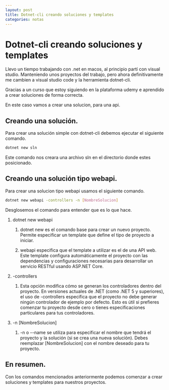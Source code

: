 ```yaml
---
layout: post
title: Dotnet-cli creando soluciones y templates
categories: notas
---
```


# Dotnet-cli creando soluciones y templates

Llevo un tiempo trabajando con .net en macos, al principio partí con visual studio. Manteniendo unos proyectos del trabajo, pero ahora definitivamente me cambien a visual studio code y la herramienta dotnet-cli.

Gracias a un curso que estoy siguiendo en la plataforma udemy e aprendido a crear soluciones de forma correcta.

En este caso vamos a crear una solucion, para una api.

## Creando una solución.

Para crear una solución simple con dotnet-cli debemos ejecutar el siguiente comando.

```Bash
dotnet new sln
```

Este comando nos creara una archivo sln en el directorio donde estes posicionado.

## Creando una solución tipo webapi.

Para crear una solucion tipo webapi usamos el siguiente comando.

```Bash
dotnet new webapi -controllers -n [NombreSolucion]
```

Desglosemos el comando para entender que es lo que hace.

1. dotnet new webapi
   
    1. dotnet new es el comando base para crear un nuevo proyecto. Permite especificar un template que define el tipo de proyecto a iniciar.

    2. webapi especifica que el template a utilizar es el de una API web. Este template configura automáticamente el proyecto con las dependencias y configuraciones necesarias para desarrollar un servicio RESTful usando ASP.NET Core.

2. -controllers
   
   1. Esta opción modifica cómo se generan los controladores dentro del proyecto. En versiones actuales de .NET (como .NET 5 y superiores), el uso de -controllers especifica que el proyecto no debe generar ningún controlador de ejemplo por defecto. Esto es útil si prefieres comenzar tu proyecto desde cero o tienes especificaciones particulares para tus controladores.
   
3. -n [NombreSolucion]
   
    1. -n o --name se utiliza para especificar el nombre que tendrá el proyecto y la solución (si se crea una nueva solución). Debes reemplazar [NombreSolucion] con el nombre deseado para tu proyecto.

## En resumen.

Con los comandos mencionados anteriormente podemos comenzar a crear soluciones y templates para nuestros proyectos.

